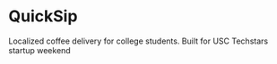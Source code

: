 # QuickSip

Localized coffee delivery for college students. Built for USC Techstars startup weekend 
